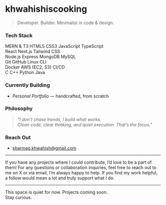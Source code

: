 # khwahishiscooking
> Developer. Builder. Minimalist in code & design.

### Tech Stack
MERN & T3
HTML5 CSS3 JavaScript TypeScript  
React Next.js Tailwind CSS  
Node.js Express MongoDB MySQL  
Git GitHub Linux CLI  
Docker AWS (EC2, S3) CI/CD  
C C++ Python Java

### Currently Building
- *Personal Portfolio* — handcrafted, from scratch  

### Philosophy
> *"I don’t chase trends, I build what works.  
> Clean code, clear thinking, and quiet execution. That’s the focus."*

### Reach Out
- sharmag.khwahish@gmail.com
  
---

If you have any projects where I could contribute, I’d love to be a part of them!
For any questions or collaboration inquiries, feel free to reach out to me on X or via email, I’m always happy to help.
If you find my work helpful, a follow would mean a lot and truly support what I do.

---
This space is quiet for now. Projects coming soon.  
Stay curious.
